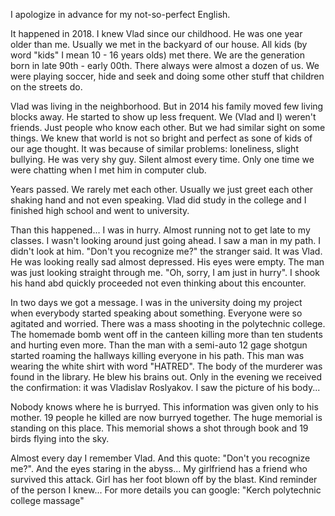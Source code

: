 I apologize in advance for my not-so-perfect English.

It happened in 2018.
I knew Vlad since our childhood. He was one year older than me. Usually we met in the backyard of our house. All kids (by word "kids" I mean 10 - 16 years olds) met there. We are the generation born in late 90th - early 00th. There always were almost a dozen of us. We were playing soccer, hide and seek and doing some other stuff that children on the streets do.

Vlad was living in the neighborhood. But in 2014 his family moved few living blocks away. He started to show up less frequent. We (Vlad and I) weren't friends. Just people who know each other. But we had similar sight on some things. We knew that world is not so bright and perfect as sone of kids of our age thought. It was because of similar problems: loneliness, slight bullying. He was very shy guy. Silent almost every time. Only one time we were chatting when I met him in computer club. 

Years passed. We rarely met each other. Usually we just greet each other shaking hand and not even speaking. Vlad did study in the college and I finished high school and went to university.

Than this happened...
I was in hurry. Almost running not to get late to my classes. I wasn't looking around just going ahead. I saw a man in my path. I didn't look at him.
"Don't you recognize me?" the stranger said.
It was Vlad. He was looking really sad almost depressed. His eyes were empty. The man was just looking straight through me.
"Oh, sorry, I am just in hurry". I shook his hand abd quickly proceeded not even thinking about this encounter.

In two days we got a message. I was in the university doing my project when everybody started speaking about something. Everyone were so agitated and worried. There was a mass shooting in the polytechnic college. The homemade bomb went off in the canteen killing more than ten students and hurting even more. Than the man with a semi-auto 12 gage shotgun started roaming the hallways killing everyone in his path. This man was wearing the white shirt with word "HATRED". The body of the murderer was found in the library. He blew his brains out. Only in the evening we received the confirmation: it was Vladislav Roslyakov. I saw the picture of his body... 

Nobody knows where he is burryed. This information was given only to his mother. 19 people he killed are now burryed together. The huge  memorial is standing on this place. This memorial shows a shot through book and 19 birds flying into the sky.

Almost every day I remember Vlad. And this quote: "Don't you recognize me?". And the eyes staring in the abyss... 
My girlfriend has a friend who survived this attack. Girl has her foot blown off by the blast. Kind reminder of the person I knew... 
For more details you can google: "Kerch polytechnic college massage"